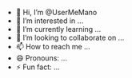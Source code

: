 - 👋 Hi, I’m @UserMeMano
- 👀 I’m interested in ...
- 🌱 I’m currently learning ...
- 💞️ I’m looking to collaborate on ...
- 📫 How to reach me ...
- 😄 Pronouns: ...
- ⚡ Fun fact: ...

<!---
UserMeMano/UserMeMano is a ✨ special ✨ repository because its `README.md` (this file) appears on your GitHub profile.
You can click the Preview link to take a look at your changes.
--->
